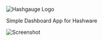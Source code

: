 ![Hashgauge Logo](https://cloud.githubusercontent.com/assets/1009114/4691881/b13d2ff6-573a-11e4-96b9-62244fecc9fc.png)

Simple Dashboard App for Hashware



![Screenshot](https://cloud.githubusercontent.com/assets/1009114/4692011/edc15038-5744-11e4-9148-348235567760.png)
